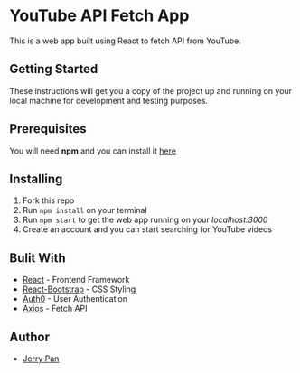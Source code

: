 # YouTube API Fetch App
This is a web app built using React to fetch API from YouTube.

## Getting Started
These instructions will get you a copy of the project up and running on your local machine for development and testing purposes.

## Prerequisites
You will need **npm** and you can install it [here](https://nodejs.org/en/)

## Installing
1. Fork this repo
2. Run `npm install` on your terminal
3. Run `npm start` to get the web app running on your *localhost:3000*
4. Create an account and you can start searching for YouTube videos

## Bulit With
- [React](https://reactjs.org/) - Frontend Framework
- [React-Bootstrap](https://react-bootstrap.github.io/) - CSS Styling
- [Auth0](https://auth0.com/) - User Authentication
- [Axios](https://github.com/axios/axios) - Fetch API

## Author
- [Jerry Pan](www.jerryplx.com)